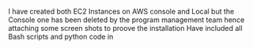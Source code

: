 I have created both EC2 Instances on AWS console and Local but the Console one has been deleted by the program management team hence attaching some screen shots to proove the installation
Have included all Bash scripts and python code in 
